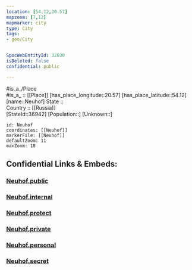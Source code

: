 ```yaml
---
location: [54.12,20.57] 
mapzoom: [7,12] 
mapmarker: city 
type: City
tags:
- geo/City


SpocWebEntityId: 32830
isDeleted: false
confidential: public

---
```

#is_a_/Place  
#is_a_ :: [[Place]] 
[has_place_longitude::20.57] 
[has_place_latitude::54.12] 
[name::Neuhof] 
State ::  
Country :: [[Russia]]  
[StateId::36942] 
[Population::] 
[Unknown::] 


```leaflet
id: Neuhof
coordinates: [[Neuhof]] 
markerFile: [[Neuhof]] 
defaultZoom: 11 
maxZoom: 18
```


## Confidential Links & Embeds: 

### [Neuhof.public](/_public/\Earth\Continent\Europe\Europe~East\Poland\Provinces~Poland\Warmian-Masurian\CityNeuhof.public.md) 

### [Neuhof.internal](/_internal/\Earth\Continent\Europe\Europe~East\Poland\Provinces~Poland\Warmian-Masurian\CityNeuhof.internal.md) 

### [Neuhof.protect](/_protect/\Earth\Continent\Europe\Europe~East\Poland\Provinces~Poland\Warmian-Masurian\CityNeuhof.protect.md) 

### [Neuhof.private](/_private/\Earth\Continent\Europe\Europe~East\Poland\Provinces~Poland\Warmian-Masurian\CityNeuhof.private.md) 

### [Neuhof.personal](/_personal/\Earth\Continent\Europe\Europe~East\Poland\Provinces~Poland\Warmian-Masurian\CityNeuhof.personal.md) 

### [Neuhof.secret](/_secret/\Earth\Continent\Europe\Europe~East\Poland\Provinces~Poland\Warmian-Masurian\CityNeuhof.secret.md)

